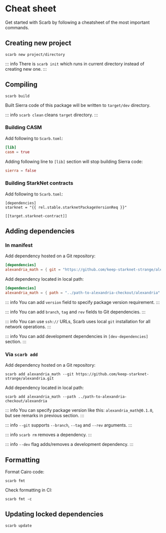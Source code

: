 <script setup>
import { data as rel } from "../github.data";
</script>

# Cheat sheet

Get started with Scarb by following a cheatsheet of the most important commands.

## Creating new project

```shell
scarb new project/directory
```

::: info
There is `scarb init` which runs in current directory instead of creating new one.
:::

## Compiling

```shell
scarb build
```

Built Sierra code of this package will be written to `target/dev` directory.

::: info
`scarb clean` cleans `target` directory.
:::

### Building CASM

Add following to `Scarb.toml`:

```toml
[lib]
casm = true
```

Adding following line to `[lib]` section will stop building Sierra code:

```toml
sierra = false
```

### Building StarkNet contracts

Add following to `Scarb.toml`:

```toml-vue
[dependencies]
starknet = "{{ rel.stable.starknetPackageVersionReq }}"

[[target.starknet-contract]]
```

## Adding dependencies

### In manifest

Add dependency hosted on a Git repository:

```toml
[dependencies]
alexandria_math = { git = "https://github.com/keep-starknet-strange/alexandria.git" }
```

Add dependency located in local path:

```toml
[dependencies]
alexandria_math = { path = "../path-to-alexandria-checkout/alexandria" }
```

::: info
You can add `version` field to specify package version requirement.
:::

::: info
You can add `branch`, `tag` and `rev` fields to Git dependencies.
:::

::: info
You can use `ssh://` URLs, Scarb uses local `git` installation for all network operations.
:::

::: info
You can add development dependencies in `[dev-dependencies]` section.
:::

### Via `scarb add`

Add dependency hosted on a Git repository:

```shell
scarb add alexandria_math --git https://github.com/keep-starknet-strange/alexandria.git
```

Add dependency located in local path:

```shell
scarb add alexandria_math --path ../path-to-alexandria-checkout/alexandria
```

::: info
You can specify package version like this: `alexandria_math@0.1.0`, but see remarks in previous section.
:::

::: info
`--git` supports `--branch`, `--tag` and `--rev` arguments.
:::

::: info
`scarb rm` removes a dependency.
:::

::: info
`--dev` flag adds/removes a development dependency.
:::

## Formatting

Format Cairo code:

```shell
scarb fmt
```

Check formatting in CI:

```shell
scarb fmt -c
```

## Updating locked dependencies

```shell
scarb update
```
